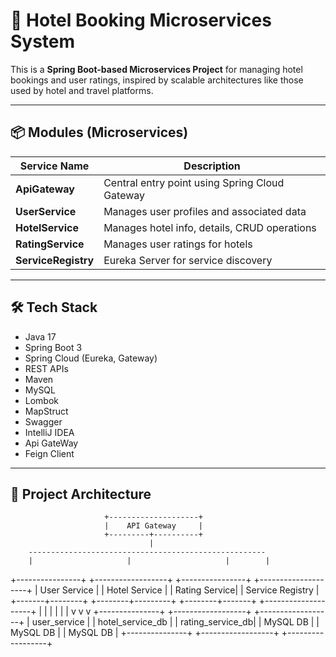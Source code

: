 # 🏨 Hotel Booking Microservices System

This is a **Spring Boot-based Microservices Project** for managing hotel bookings and user ratings, inspired by scalable architectures like those used by hotel and travel platforms.

---

## 📦 Modules (Microservices)

| Service Name      | Description                                      |
|-------------------|--------------------------------------------------|
| **ApiGateway**    | Central entry point using Spring Cloud Gateway   |
| **UserService**   | Manages user profiles and associated data        |
| **HotelService**  | Manages hotel info, details, CRUD operations     |
| **RatingService** | Manages user ratings for hotels                  |
| **ServiceRegistry** | Eureka Server for service discovery            |

---

## 🛠️ Tech Stack

- Java 17
- Spring Boot 3
- Spring Cloud (Eureka, Gateway)
- REST APIs
- Maven
- MySQL
- Lombok
- MapStruct 
- Swagger 
- IntelliJ IDEA
- Api GateWay
- Feign Client
  

---

## 🔧 Project Architecture

                         +--------------------+
                         |    API Gateway     |
                         +---------+----------+
                                   |
        -----------------------------------------------------
        |                     |                     |        |
+----------------+  +------------------+  +----------------+  +--------------------+
|  User Service  |  |  Hotel Service   |  |  Rating Service|  |  Service Registry  |
+-------+--------+  +--------+---------+  +--------+-------+  +--------------------+
        |                    |                     |
        |                    |                     |
        v                    v                     v
+---------------+   +------------------+   +------------------+
| user_service  |   | hotel_service_db |   | rating_service_db|
|    MySQL DB   |   |     MySQL DB     |   |     MySQL DB     |
+---------------+   +------------------+   +------------------+

